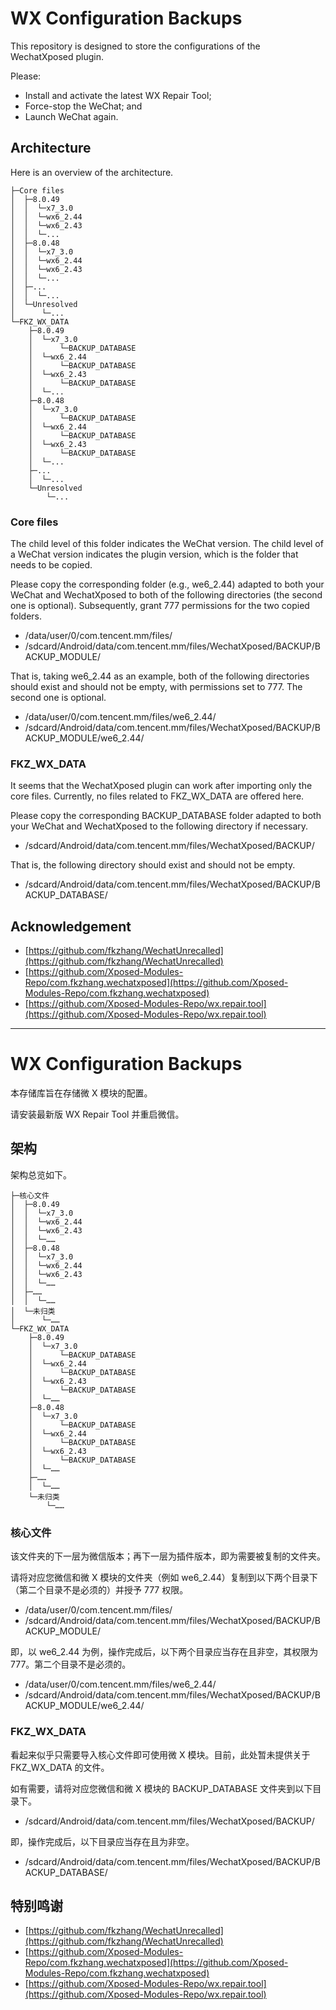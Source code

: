 # WX Configuration Backups

This repository is designed to store the configurations of the WechatXposed plugin. 

Please: 
- Install and activate the latest WX Repair Tool; 
- Force-stop the WeChat; and
- Launch WeChat again. 

## Architecture

Here is an overview of the architecture. 

```
├─Core files
│  ├─8.0.49
│  │  └─x7_3.0
│  │  └─wx6_2.44
│  │  └─wx6_2.43
│  │  └─...
│  ├─8.0.48
│  │  └─x7_3.0
│  │  └─wx6_2.44
│  │  └─wx6_2.43
│  │  └─...
│  ├─...
│  │  └─...
│  └─Unresolved
│      └─...
└─FKZ_WX_DATA
    ├─8.0.49
    │  └─x7_3.0
    │      └─BACKUP_DATABASE
    │  └─wx6_2.44
    │      └─BACKUP_DATABASE
    │  └─wx6_2.43
    │      └─BACKUP_DATABASE
    │  └─...
    ├─8.0.48
    │  └─x7_3.0
    │      └─BACKUP_DATABASE
    │  └─wx6_2.44
    │      └─BACKUP_DATABASE
    │  └─wx6_2.43
    │      └─BACKUP_DATABASE
    │  └─...
    ├─...
    │  └─...
    └─Unresolved
        └─...
```

### Core files

The child level of this folder indicates the WeChat version. The child level of a WeChat version indicates the plugin version, which is the folder that needs to be copied.

Please copy the corresponding folder (e.g., we6_2.44) adapted to both your WeChat and WechatXposed to both of the following directories (the second one is optional). Subsequently, grant 777 permissions for the two copied folders. 

- /data/user/0/com.tencent.mm/files/
- /sdcard/Android/data/com.tencent.mm/files/WechatXposed/BACKUP/BACKUP_MODULE/

That is, taking we6_2.44 as an example, both of the following directories should exist and should not be empty, with permissions set to 777. The second one is optional. 

- /data/user/0/com.tencent.mm/files/we6_2.44/
- /sdcard/Android/data/com.tencent.mm/files/WechatXposed/BACKUP/BACKUP_MODULE/we6_2.44/

### FKZ_WX_DATA

It seems that the WechatXposed plugin can work after importing only the core files. Currently, no files related to FKZ_WX_DATA are offered here. 

Please copy the corresponding BACKUP_DATABASE folder adapted to both your WeChat and WechatXposed to the following directory if necessary. 

- /sdcard/Android/data/com.tencent.mm/files/WechatXposed/BACKUP/

That is, the following directory should exist and should not be empty. 

- /sdcard/Android/data/com.tencent.mm/files/WechatXposed/BACKUP/BACKUP_DATABASE/

## Acknowledgement

- [https://github.com/fkzhang/WechatUnrecalled](https://github.com/fkzhang/WechatUnrecalled)
- [https://github.com/Xposed-Modules-Repo/com.fkzhang.wechatxposed](https://github.com/Xposed-Modules-Repo/com.fkzhang.wechatxposed)
- [https://github.com/Xposed-Modules-Repo/wx.repair.tool](https://github.com/Xposed-Modules-Repo/wx.repair.tool)

---

# WX Configuration Backups

本存储库旨在存储微 X 模块的配置。

请安装最新版 WX Repair Tool 并重启微信。

## 架构

架构总览如下。

```
├─核心文件
│  ├─8.0.49
│  │  └─x7_3.0
│  │  └─wx6_2.44
│  │  └─wx6_2.43
│  │  └─……
│  ├─8.0.48
│  │  └─x7_3.0
│  │  └─wx6_2.44
│  │  └─wx6_2.43
│  │  └─……
│  ├─……
│  │  └─……
│  └─未归类
│      └─……
└─FKZ_WX_DATA
    ├─8.0.49
    │  └─x7_3.0
    │      └─BACKUP_DATABASE
    │  └─wx6_2.44
    │      └─BACKUP_DATABASE
    │  └─wx6_2.43
    │      └─BACKUP_DATABASE
    │  └─……
    ├─8.0.48
    │  └─x7_3.0
    │      └─BACKUP_DATABASE
    │  └─wx6_2.44
    │      └─BACKUP_DATABASE
    │  └─wx6_2.43
    │      └─BACKUP_DATABASE
    │  └─……
    ├─……
    │  └─……
    └─未归类
        └─……
```

### 核心文件

该文件夹的下一层为微信版本；再下一层为插件版本，即为需要被复制的文件夹。

请将对应您微信和微 X 模块的文件夹（例如 we6_2.44）复制到以下两个目录下（第二个目录不是必须的）并授予 777 权限。

- /data/user/0/com.tencent.mm/files/
- /sdcard/Android/data/com.tencent.mm/files/WechatXposed/BACKUP/BACKUP_MODULE/

即，以 we6_2.44 为例，操作完成后，以下两个目录应当存在且非空，其权限为 777。第二个目录不是必须的。

- /data/user/0/com.tencent.mm/files/we6_2.44/
- /sdcard/Android/data/com.tencent.mm/files/WechatXposed/BACKUP/BACKUP_MODULE/we6_2.44/

### FKZ_WX_DATA

看起来似乎只需要导入核心文件即可使用微 X 模块。目前，此处暂未提供关于 FKZ_WX_DATA 的文件。

如有需要，请将对应您微信和微 X 模块的 BACKUP_DATABASE 文件夹到以下目录下。

- /sdcard/Android/data/com.tencent.mm/files/WechatXposed/BACKUP/

即，操作完成后，以下目录应当存在且为非空。

- /sdcard/Android/data/com.tencent.mm/files/WechatXposed/BACKUP/BACKUP_DATABASE/

## 特别鸣谢

- [https://github.com/fkzhang/WechatUnrecalled](https://github.com/fkzhang/WechatUnrecalled)
- [https://github.com/Xposed-Modules-Repo/com.fkzhang.wechatxposed](https://github.com/Xposed-Modules-Repo/com.fkzhang.wechatxposed)
- [https://github.com/Xposed-Modules-Repo/wx.repair.tool](https://github.com/Xposed-Modules-Repo/wx.repair.tool)
